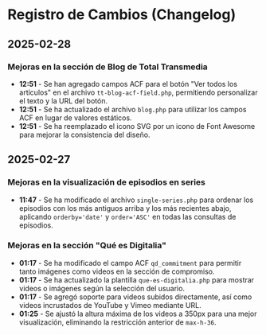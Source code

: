 # Registro de Cambios (Changelog)

## 2025-02-28

### Mejoras en la sección de Blog de Total Transmedia

- **12:51** - Se han agregado campos ACF para el botón "Ver todos los artículos" en el archivo `tt-blog-acf-field.php`, permitiendo personalizar el texto y la URL del botón.
- **12:51** - Se ha actualizado el archivo `blog.php` para utilizar los campos ACF en lugar de valores estáticos.
- **12:51** - Se ha reemplazado el icono SVG por un icono de Font Awesome para mejorar la consistencia del diseño.

## 2025-02-27

### Mejoras en la visualización de episodios en series

- **11:47** - Se ha modificado el archivo `single-series.php` para ordenar los episodios con los más antiguos arriba y los más recientes abajo, aplicando `orderby='date'` y `order='ASC'` en todas las consultas de episodios.

### Mejoras en la sección "Qué es Digitalia"

- **01:17** - Se ha modificado el campo ACF `qd_commitment` para permitir tanto imágenes como videos en la sección de compromiso.
- **01:17** - Se ha actualizado la plantilla `que-es-digitalia.php` para mostrar videos o imágenes según la selección del usuario.
- **01:17** - Se agregó soporte para videos subidos directamente, así como videos incrustados de YouTube y Vimeo mediante URL.
- **01:25** - Se ajustó la altura máxima de los videos a 350px para una mejor visualización, eliminando la restricción anterior de `max-h-36`.
